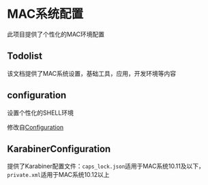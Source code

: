 # MAC系统配置

此项目提供了个性化的MAC环境配置



## Todolist

该文档提供了MAC系统设置，基础工具，应用，开发环境等内容



## configuration

设置个性化的SHELL环境

修改自[Configuration](https://github.com/Vonng/Configuration)

## KarabinerConfiguration

提供了Karabiner配置文件：`caps_lock.json`适用于MAC系统10.11及以下，`private.xml`适用于MAC系统10.12以上

